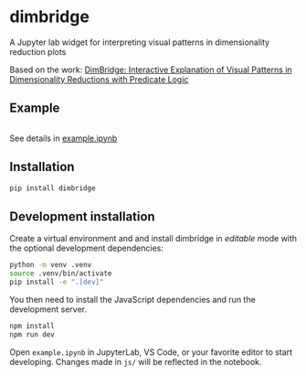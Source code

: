 # dimbridge

A Jupyter lab widget for interpreting visual patterns in dimensionality reduction plots

Based on the work:
[DimBridge: Interactive Explanation of Visual Patterns in Dimensionality Reductions with Predicate Logic
](https://arxiv.org/abs/2404.07386)

## Example
```
```
See details in [example.ipynb](./example.ipynb)


## Installation

```sh
pip install dimbridge
```


## Development installation

Create a virtual environment and and install dimbridge in *editable* mode with the
optional development dependencies:

```sh
python -m venv .venv
source .venv/bin/activate
pip install -e ".[dev]"
```

You then need to install the JavaScript dependencies and run the development server.

```sh
npm install
npm run dev
```

Open `example.ipynb` in JupyterLab, VS Code, or your favorite editor
to start developing. Changes made in `js/` will be reflected
in the notebook.
